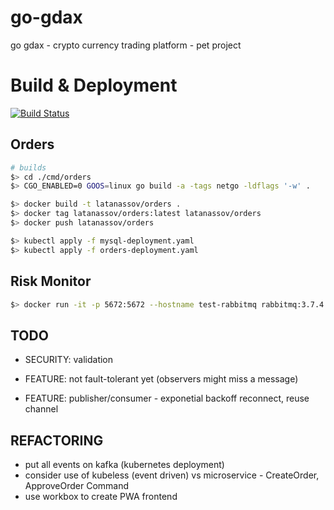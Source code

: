 # go-gdax
go gdax - crypto currency trading platform - pet project

# Build & Deployment

[![Build Status](https://travis-ci.org/LAtanassov/godax.svg?branch=master)](https://travis-ci.org/LAtanassov/godax)

## Orders

```sh
# builds
$> cd ./cmd/orders
$> CGO_ENABLED=0 GOOS=linux go build -a -tags netgo -ldflags '-w' .

$> docker build -t latanassov/orders .
$> docker tag latanassov/orders:latest latanassov/orders
$> docker push latanassov/orders

$> kubectl apply -f mysql-deployment.yaml
$> kubectl apply -f orders-deployment.yaml
```

## Risk Monitor

```sh
$> docker run -it -p 5672:5672 --hostname test-rabbitmq rabbitmq:3.7.4

```

## TODO

* SECURITY: validation

* FEATURE: not fault-tolerant yet (observers might miss a message)
* FEATURE: publisher/consumer - exponetial backoff reconnect, reuse channel

## REFACTORING

* put all events on kafka (kubernetes deployment)
* consider use of kubeless (event driven) vs microservice - CreateOrder, ApproveOrder Command
* use workbox to create PWA frontend 
